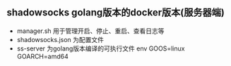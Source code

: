 ## shadowsocks golang版本的docker版本(服务器端)
* manager.sh 用于管理开启、停止、重启、查看日志等
* shadowsocks.json 为配置文件
* ss-server 为golang版本编译的可执行文件 env GOOS=linux GOARCH=amd64
